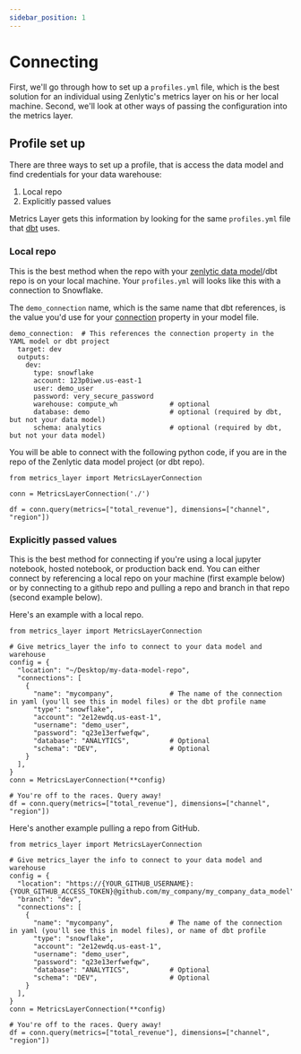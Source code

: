 ```yaml
---
sidebar_position: 1
---
```


# Connecting

First, we'll go through how to set up a `profiles.yml` file, which is the best solution for an individual using Zenlytic's metrics layer on his or her local machine. Second, we'll look at other ways of passing the configuration into the metrics layer.

## Profile set up

There are three ways to set up a profile, that is access the data model and find credentials for your data warehouse:

1. Local repo
2. Explicitly passed values

Metrics Layer gets this information by looking for the same `profiles.yml` file that [dbt](https://www.getdbt.com) uses.

### Local repo

This is the best method when the repo with your [zenlytic data model](../../5_data_modeling/1_data_modeling.md)/dbt repo is on your local machine. Your `profiles.yml` will looks like this with a connection to Snowflake.

The `demo_connection` name, which is the same name that dbt references, is the value you'd use for your [connection](../../5_data_modeling/2_model.md#properties) property in your model file.

```
demo_connection:  # This references the connection property in the YAML model or dbt project
  target: dev
  outputs:
    dev:
      type: snowflake
      account: 123p0iwe.us-east-1
      user: demo_user
      password: very_secure_password
      warehouse: compute_wh             # optional
      database: demo                    # optional (required by dbt, but not your data model)
      schema: analytics                 # optional (required by dbt, but not your data model)

```

You will be able to connect with the following python code, if you are in the repo of the Zenlytic data model project (or dbt repo).

```
from metrics_layer import MetricsLayerConnection

conn = MetricsLayerConnection('./')

df = conn.query(metrics=["total_revenue"], dimensions=["channel", "region"])
```


### Explicitly passed values

This is the best method for connecting if you're using a local jupyter notebook, hosted notebook, or production back end. You can either connect by referencing a local repo on your machine (first example below) or by connecting to a github repo and pulling a repo and branch in that repo (second example below).

Here's an example with a local repo.

```
from metrics_layer import MetricsLayerConnection

# Give metrics_layer the info to connect to your data model and warehouse
config = {
  "location": "~/Desktop/my-data-model-repo",
  "connections": [
    {
      "name": "mycompany",              # The name of the connection in yaml (you'll see this in model files) or the dbt profile name
      "type": "snowflake",
      "account": "2e12ewdq.us-east-1",
      "username": "demo_user",
      "password": "q23e13erfwefqw",
      "database": "ANALYTICS",          # Optional
      "schema": "DEV",                  # Optional
    }
  ],
}
conn = MetricsLayerConnection(**config)

# You're off to the races. Query away!
df = conn.query(metrics=["total_revenue"], dimensions=["channel", "region"])
```

Here's another example pulling a repo from GitHub.

```
from metrics_layer import MetricsLayerConnection

# Give metrics_layer the info to connect to your data model and warehouse
config = {
  "location": "https://{YOUR_GITHUB_USERNAME}:{YOUR_GITHUB_ACCESS_TOKEN}@github.com/my_company/my_company_data_model",
  "branch": "dev",
  "connections": [
    {
      "name": "mycompany",              # The name of the connection in yaml (you'll see this in model files), or name of dbt profile
      "type": "snowflake",
      "account": "2e12ewdq.us-east-1",
      "username": "demo_user",
      "password": "q23e13erfwefqw",
      "database": "ANALYTICS",          # Optional
      "schema": "DEV",                  # Optional
    }
  ],
}
conn = MetricsLayerConnection(**config)

# You're off to the races. Query away!
df = conn.query(metrics=["total_revenue"], dimensions=["channel", "region"])
```

